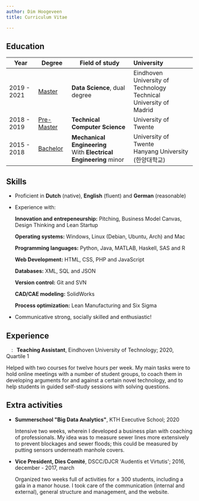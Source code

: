 ```yaml
---
author: Dim Hoogeveen
title: Curriculum Vitae

---
```


## Education

|  Year       |         Degree    |                     Field of study                                  |          University                          |
| ----------- | ----------------- | ------------------------------------------------------------ | :----------------------------------------------------------- |
| 2019 - 2021 | <u>Master</u>     | **Data Science**, dual degree                                | Eindhoven University of Technology <br />Technical University of Madrid |
| 2018 - 2019 | <u>Pre-Master</u> | **Technical Computer Science**                               | University of Twente                                         |
| 2015 - 2018 | <u>Bachelor</u>   | **Mechanical Engineering**<br />With **Electrical Engineering** minor | University of Twente<br />Hanyang University (한양대학교)    |

## Skills

- Proficient in **Dutch** (native), **English** (fluent) and **German** (reasonable)

- Experience with:
  <p class="skill"><b>Innovation and entrepeneurship:</b> Pitching, Business Model Canvas, Design Thinking and Lean Startup</p>
  <p class="skill"><b>Operating systems:</b> Windows, Linux (Debian, Ubuntu, Arch) and Mac</p>
  <p class="skill"><b>Programming languages:</b> Python, Java, MATLAB, Haskell,  SAS and R </p>
  <p class="skill"><b>Web Development:</b> HTML, CSS, PHP and JavaScript</p>
  <p class="skill"><b>Databases:</b> XML, SQL and JSON</p>
  <p class="skill"><b>Version control:</b> Git and SVN </p>
  <p class="skill"><b>CAD/CAE modeling:</b> SolidWorks</p>
  <p class="skill"><b>Process optimization:</b> Lean Manufacturing and Six Sigma</p>

- Communicative  strong, socially skilled and enthusiastic! 

## Experience

&emsp;:**&ensp; Teaching Assistant**, Eindhoven University of Technology;  2020, Quartile 1
  <p class="text_experience">Helped with two courses for twelve hours per week. My main tasks were to hold online meetings with a number of student groups,  to coach them in developing arguments for and against a certain novel technology, and to help students in guided self-study sessions with solving questions. </p>


## Extra activities

- **Summerschool "Big Data Analytics"**, KTH Executive School; 2020 <br/>
  <p class="text_activity">Intensive two weeks, wherein I developed a business plan with coaching of professionals. My idea was to measure sewer lines more extensively to prevent blockages and sewer floods; this could be measured by putting sensors underneath manhole covers.</p>

- **Vice President, Dies Comité**, DSCC/DJCR 'Audentis et Virtutis'; 2016, december - 2017, march
  <p class="text_activity">  Organized two weeks full of activities for ± 300 students, including a gala in a manor house. I took care of the communication (internal and external), general structure and management, and the website. </p>
